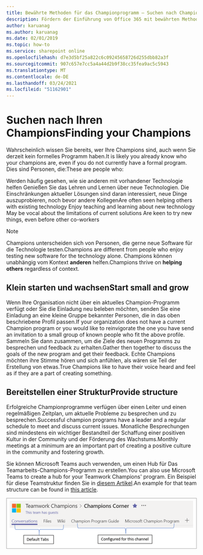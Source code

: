 ```yaml
---
title: Bewährte Methoden für das Championprogramm – Suchen nach Champions
description: Fördern der Einführung von Office 365 mit bewährten Methoden für das Championprogramm
author: karuanag
ms.author: karuanag
ms.date: 02/01/2019
ms.topic: how-to
ms.service: sharepoint online
ms.openlocfilehash: d7e3d5bf25a822c6c09245658726d255dbb82a3f
ms.sourcegitcommit: 907c657e7cc5a4a44d2b9f38cc35fea9ac5c5943
ms.translationtype: MT
ms.contentlocale: de-DE
ms.lasthandoff: 03/24/2021
ms.locfileid: "51162901"
---
```

# <a name="finding-your-champions"></a><span data-ttu-id="8e3b2-103">Suchen nach Ihren Champions</span><span class="sxs-lookup"><span data-stu-id="8e3b2-103">Finding your Champions</span></span> 

<span data-ttu-id="8e3b2-104">Wahrscheinlich wissen Sie bereits, wer Ihre Champions sind, auch wenn Sie derzeit kein formelles Programm haben.</span><span class="sxs-lookup"><span data-stu-id="8e3b2-104">It is likely you already know who your champions are, even if you do not currently have a formal program.</span></span>  <span data-ttu-id="8e3b2-105">Dies sind Personen, die:</span><span class="sxs-lookup"><span data-stu-id="8e3b2-105">These are people who:</span></span>

<span data-ttu-id="8e3b2-106">Werden häufig gesehen, wie sie anderen mit vorhandener Technologie helfen Genießen Sie das Lehren und Lernen über neue Technologien. Die Einschränkungen aktueller Lösungen sind daran interessiert, neue Dinge auszuprobieren, noch bevor andere Kollegen</span><span class="sxs-lookup"><span data-stu-id="8e3b2-106">Are often seen helping others with existing technology Enjoy teaching and learning about new technology May be vocal about the limitations of current solutions Are keen to try new things, even before other co-workers</span></span>

> [!NOTE]
> <span data-ttu-id="8e3b2-107">Champions unterscheiden sich von Personen, die gerne neue Software für die Technologie testen.</span><span class="sxs-lookup"><span data-stu-id="8e3b2-107">Champions are different from people who enjoy testing new software for the technology alone.</span></span> <span data-ttu-id="8e3b2-108">Champions können unabhängig vom Kontext **anderen** helfen.</span><span class="sxs-lookup"><span data-stu-id="8e3b2-108">Champions thrive on **helping others** regardless of context.</span></span> 

## <a name="start-small-and-grow"></a><span data-ttu-id="8e3b2-109">Klein starten und wachsen</span><span class="sxs-lookup"><span data-stu-id="8e3b2-109">Start small and grow</span></span>

<span data-ttu-id="8e3b2-110">Wenn Ihre Organisation nicht über ein aktuelles Champion-Programm verfügt oder Sie die Einladung neu beleben möchten, senden Sie eine Einladung an eine kleine Gruppe bekannter Personen, die in das oben beschriebene Profil passen.</span><span class="sxs-lookup"><span data-stu-id="8e3b2-110">If your organization does not have a current Champion program or you would like to reinvigorate the one you have send an invitation to a small group of known people who fit the above profile.</span></span>  <span data-ttu-id="8e3b2-111">Sammeln Sie dann zusammen, um die Ziele des neuen Programms zu besprechen und feedback zu erhalten.</span><span class="sxs-lookup"><span data-stu-id="8e3b2-111">Gather then together to discuss the goals of the new program and get their feedback.</span></span> <span data-ttu-id="8e3b2-112">Echte Champions möchten ihre Stimme hören und sich anfühlen, als wären sie Teil der Erstellung von etwas.</span><span class="sxs-lookup"><span data-stu-id="8e3b2-112">True Champions like to have their voice heard and feel as if they are a part of creating something.</span></span>  

## <a name="provide-structure"></a><span data-ttu-id="8e3b2-113">Bereitstellen einer Struktur</span><span class="sxs-lookup"><span data-stu-id="8e3b2-113">Provide structure</span></span>

<span data-ttu-id="8e3b2-114">Erfolgreiche Championprogramme verfügen über einen Leiter und einen regelmäßigen Zeitplan, um aktuelle Probleme zu besprechen und zu besprechen.</span><span class="sxs-lookup"><span data-stu-id="8e3b2-114">Successful champion programs have a leader and a regular schedule to meet and discuss current issues.</span></span>  <span data-ttu-id="8e3b2-115">Monatliche Besprechungen sind mindestens ein wichtiger Bestandteil der Schaffung einer positiven Kultur in der Community und der Förderung des Wachstums.</span><span class="sxs-lookup"><span data-stu-id="8e3b2-115">Monthly meetings at a minimum are an important part of creating a positive culture in the community and fostering growth.</span></span>  

<span data-ttu-id="8e3b2-116">Sie können Microsoft Teams auch verwenden, um einen Hub für Das Teamarbeits-Champions-Programm zu erstellen.</span><span class="sxs-lookup"><span data-stu-id="8e3b2-116">You can also use Microsoft Teams to create a hub for your Teamwork Champions' program.</span></span>  <span data-ttu-id="8e3b2-117">Ein Beispiel für diese Teamstruktur finden Sie in [diesem Artikel](/MicrosoftTeams/teams-adoption-your-first-teams).</span><span class="sxs-lookup"><span data-stu-id="8e3b2-117">An example for that team structure can be found in [this article](/MicrosoftTeams/teams-adoption-your-first-teams).</span></span>

![Teamregisterkarten des Teamteams für die Teamarbeit](media/teams-adoption-tab-example.png)